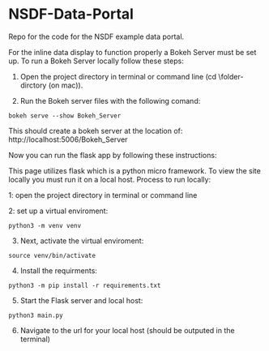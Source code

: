 # NSDF-Data-Portal
Repo for the code for the NSDF example data portal.

For the inline data display to function properly a Bokeh Server must be set up. To run a Bokeh Server locally follow these steps:

1. Open the project directory in terminal or command line (cd \folder-dirctory (on mac)).

2. Run the Bokeh server files with the following comand:

```
bokeh serve --show Bokeh_Server
```
This should create a bokeh server at the location of: http://localhost:5006/Bokeh_Server


Now you can run the flask app by following these instructions:

This page utilizes flask which is a python micro framework. To view the site locally you must run it on a local host.
Process to run locally:

1: open the project directory in terminal or command line

2: set up a virtual enviroment: 

```
python3 -m venv venv
```

3. Next, activate the virtual enviroment:

```
source venv/bin/activate
```

4. Install the requirments:

```
python3 -m pip install -r requirements.txt
```

5. Start the Flask server and local host:

```
python3 main.py
```

6. Navigate to the url for your local host (should be outputed in the terminal)
